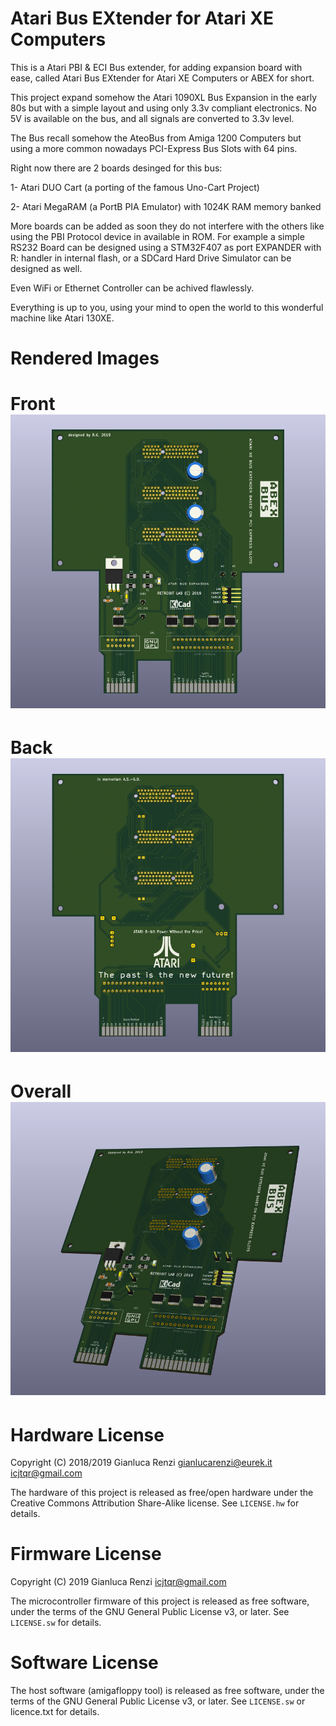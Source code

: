 Atari Bus EXtender for Atari XE Computers
=====================================

This is a Atari PBI & ECI Bus extender, for adding expansion board with ease,
called Atari Bus EXtender for Atari XE Computers or ABEX for short.

This project expand somehow the Atari 1090XL Bus Expansion in the early 80s
but with a simple layout and using only 3.3v compliant electronics.
No 5V is available on the bus, and all signals are converted to 3.3v level.

The Bus recall somehow the AteoBus from Amiga 1200 Computers but using a
more common nowadays PCI-Express Bus Slots with 64 pins.

Right now there are 2 boards desinged for this bus:

1- Atari DUO Cart (a porting of the famous Uno-Cart Project)

2- Atari MegaRAM (a PortB PIA Emulator) with 1024K RAM memory banked

More boards can be added as soon they do not interfere with the others
like using the PBI Protocol device in available in ROM. For example a simple
RS232 Board can be designed using a STM32F407 as port EXPANDER with R: handler
in internal flash, or a SDCard Hard Drive Simulator can be designed as well.

Even WiFi or Ethernet Controller can be achived flawlessly.

Everything is up to you, using your mind to open the world to this wonderful
machine like Atari 130XE.

Rendered Images
===============
# Front[![](images/abex-f.png "Board Front")](#features)
# Back[![](images/abex-b.png "Board Back")](#features)
# Overall[![](images/abex.png "Board Overall")](#features)

Hardware License
================
Copyright (C) 2018/2019 Gianluca Renzi <gianlucarenzi@eurek.it> <icjtqr@gmail.com>

The hardware of this project is released as free/open hardware under the
Creative Commons Attribution Share-Alike license. See `LICENSE.hw` for details.

Firmware License
================
Copyright (C) 2019 Gianluca Renzi <icjtqr@gmail.com>

The microcontroller firmware of this project is released as free software,
under the terms of the GNU General Public License v3, or later.  See
`LICENSE.sw` for details.

Software License
================
The host software (amigafloppy tool) is released as free software, under the
terms of the GNU General Public License v3, or later. See `LICENSE.sw` or licence.txt for
details.
